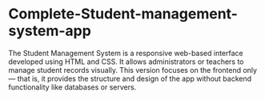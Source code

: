 # Complete-Student-management-system-app
The Student Management System is a responsive web-based interface developed using HTML and CSS. It allows administrators or teachers to manage student records visually. This version focuses on the frontend only — that is, it provides the structure and design of the app without backend functionality like databases or servers.
